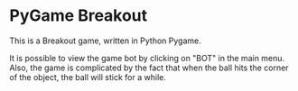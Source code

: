 # PyGame Breakout

This is a Breakout game, written in Python Pygame.

It is possible to view the game bot by clicking on "BOT" in the main menu. Also, the game is complicated by the fact that when the ball hits the corner of the object, the ball will stick for a while.
